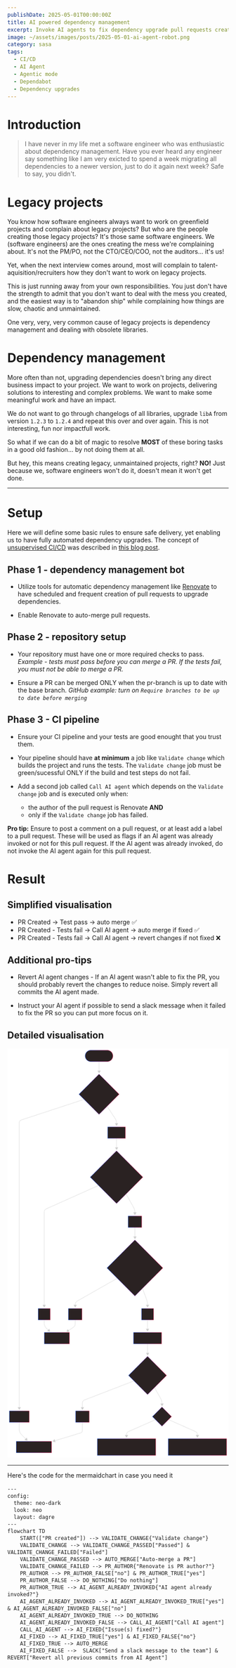 ```yaml
---
publishDate: 2025-05-01T00:00:00Z
title: AI powered dependency management
excerpt: Invoke AI agents to fix dependency upgrade pull requests created by bots
image: ~/assets/images/posts/2025-05-01-ai-agent-robot.png
category: sasa
tags:
  - CI/CD
  - AI Agent
  - Agentic mode
  - Dependabot
  - Dependency upgrades
---
```

# Introduction

> I have never in my life met a software engineer who was enthusiastic about dependency management. Have you ever heard any engineer say something like
> I am very exicted to spend a week migrating all dependencies to a newer version, just to do it again next week? Safe to say, you didn't.

# Legacy projects

You know how software engineers always want to work on greenfield projects and complain about legacy projects? But who are the people creating those legacy projects? 
It's those same software engineers. We (software engineers) are the ones creating the mess we're complaining about. It's not the PM/PO, not the CTO/CEO/COO, not the auditors... it's us!

Yet, when the next interview comes around, most will complain to talent-aquisition/recruiters how they don't want to work on legacy projects. 

This is just running away from your own responsibilities. You just don't have the strength to admit that you don't want to deal with the mess you created, and the easiest way is to "abandon ship" while complaining how things are slow, chaotic and unmaintained.

One very, very, very common cause of legacy projects is dependency management and dealing with obsolete libraries.

# Dependency management

More often than not, upgrading dependencies doesn't bring any direct business impact to your project. We want to work on projects, delivering solutions to interesting and complex problems. We want to make some meaningful work and have an impact. 

We do not want to go through changelogs of all libraries, upgrade `libA` from version `1.2.3` to `1.2.4` and repeat this over and over again. This is not interesting, fun nor impactfull work.

So what if we can do a bit of magic to resolve **MOST** of these boring tasks in a good old fashion... by not doing them at all.

But hey, this means creating legacy, unmaintained projects, right? **NO!**
Just because we, software engineers won't do it, doesn't mean it won't get done.

---

# Setup

Here we will define some basic rules to ensure safe delivery, yet enabling us to have fully automated dependency upgrades. The concept of [unsupervised CI/CD](https://sasa-fajkovic.com/2025-02-16-unsupervised-cicd/) was described in [this blog post](https://sasa-fajkovic.com/2025-02-16-unsupervised-cicd/).

## Phase 1 - dependency management bot

- Utilize tools for automatic dependency management like [Renovate](https://docs.renovatebot.com/) to have scheduled and frequent creation of pull requests to upgrade dependencies.

- Enable Renovate to auto-merge pull requests.

## Phase 2 - repository setup

- Your repository must have one or more required checks to pass. *Example - tests must pass before you can merge a PR. If the tests fail, you must not be able to merge a PR.*

- Ensure a PR can be merged ONLY when the pr-branch is up to date with the base branch. *GitHub example: turn on `Require branches to be up to date before merging`*

## Phase 3 - CI pipeline

- Ensure your CI pipeline and your tests are good enought that you trust them. 

- Your pipeline should have **at minimum** a job like `Validate change` which builds the project and runs the tests. The `Validate change` job must be green/sucessful ONLY if the build and test steps do not fail.

- Add a second job called `Call AI agent` which depends on the `Validate change` job and is executed only when:
  - the author of the pull request is Renovate **AND** 
  - only if the `Validate change` job has failed.

**Pro tip:** Ensure to post a comment on a pull request, or at least add a label to a pull request. These will be used as flags if an AI agent was already invoked or not for this pull request. If the AI agent was already invoked, do not invoke the AI agent again for this pull request.

# Result

## Simplified visualisation

- PR Created -> Test pass -> auto merge ✅
- PR Created - Tests fail -> Call AI agent -> auto merge if fixed ✅
- PR Created - Tests fail -> Call AI agent -> revert changes if not fixed ❌

## Additional pro-tips

- Revert AI agent changes - If an AI agent wasn't able to fix the PR, you should probably revert the changes to reduce noise. Simply revert all commits the AI agent made.

- Instruct your AI agent if possible to send a slack message when it failed to fix the PR so you can put more focus on it.

## Detailed visualisation

![alt text](../../assets/images/posts/2025-05-01-mermaidchart.svg)

---

Here's the code for the mermaidchart in case you need it

```mermaid
---
config:
  theme: neo-dark
  look: neo
  layout: dagre
---
flowchart TD
    START(["PR created"]) --> VALIDATE_CHANGE{"Validate change"}
    VALIDATE_CHANGE --> VALIDATE_CHANGE_PASSED["Passed"] & VALIDATE_CHANGE_FAILED["Failed"]
    VALIDATE_CHANGE_PASSED --> AUTO_MERGE["Auto-merge a PR"]
    VALIDATE_CHANGE_FAILED --> PR_AUTHOR{"Renovate is PR author?"}
    PR_AUTHOR --> PR_AUTHOR_FALSE["no"] & PR_AUTHOR_TRUE["yes"]
    PR_AUTHOR_FALSE --> DO_NOTHING["Do nothing"]
    PR_AUTHOR_TRUE --> AI_AGENT_ALREADY_INVOKED{"AI agent already invoked?"}
    AI_AGENT_ALREADY_INVOKED --> AI_AGENT_ALREADY_INVOKED_TRUE["yes"] & AI_AGENT_ALREADY_INVOKED_FALSE["no"]
    AI_AGENT_ALREADY_INVOKED_TRUE --> DO_NOTHING
    AI_AGENT_ALREADY_INVOKED_FALSE --> CALL_AI_AGENT["Call AI agent"]
    CALL_AI_AGENT --> AI_FIXED{"Issue(s) fixed?"}
    AI_FIXED --> AI_FIXED_TRUE["yes"] & AI_FIXED_FALSE{"no"}
    AI_FIXED_TRUE --> AUTO_MERGE
    AI_FIXED_FALSE -->  SLACK["Send a slack message to the team"] & REVERT["Revert all previous commits from AI Agent"]

```
